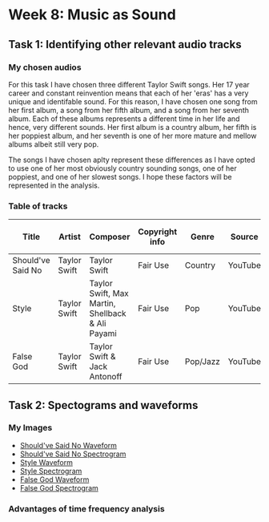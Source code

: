 # Week 8: Music as Sound
## Task 1: Identifying other relevant audio tracks
### My chosen audios
For this task I have chosen three different Taylor Swift songs. Her 17 year career and constant reinvention means that each of her 'eras' has a very unique and identifable sound. For this reason, I have chosen one song from her first album, a song from her fifth album, and a song from her seventh album. Each of these albums represents a different time in her life and hence, very different sounds. Her first album is a country album, her fifth is her poppiest album, and her seventh is one of her more mature and mellow albums albeit still very pop. 

The songs I have chosen aplty represent these differences as I have opted to use one of her most obviously country sounding songs, one of her poppiest, and one of her slowest songs. I hope these factors will be represented in the analysis.

### Table of tracks

Title|Artist|Composer|Copyright info|Genre|Source|File/audio format|Number of channels|Sample rate|Bits per second|Duration
-----|------|--------|--------------|-----|------|-----------------|------------------|-----------|---------------|---------
Should've Said No|Taylor Swift|Taylor Swift|Fair Use|Country|YouTube|WAV|2 - Stereo|48 kHz|16|04:02
Style|Taylor Swift|Taylor Swift, Max Martin, Shellback & Ali Payami|Fair Use|Pop|YouTube|WAV|2 - Stereo|48 kHz|16|03:56
False God|Taylor Swift|Taylor Swift & Jack Antonoff|Fair Use|Pop/Jazz|YouTube|WAV|2 - Stereo|48 kHz|16|03:21

## Task 2: Spectograms and waveforms
### My Images
* [Should've Said No Waveform](data/SSN_waveform.png)
* [Should've Said No Spectrogram](data/SSN_spectrogram.png)
* [Style Waveform](data/S_waveform.png)
* [Style Spectrogram](data/S_spectrogram.png)
* [False God Waveform](data/FG_waveform.png)
* [False God Spectrogram](data/FG_spectrogram.png)
### Advantages of time frequency analysis

